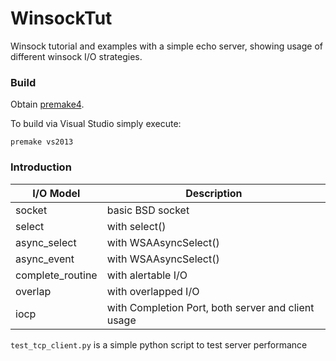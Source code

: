 # WinsockTut

Winsock tutorial and examples with a simple echo server, showing usage of different winsock I/O strategies.


### Build    

Obtain [premake4](http://industriousone.com/premake/download).

To build via Visual Studio simply execute:

    premake vs2013
    

### Introduction

I/O Model       | Description
----------------|------------
socket          | basic BSD socket
select          | with select()
async_select    | with WSAAsyncSelect()
async_event     | with WSAAsyncSelect()
complete_routine| with alertable I/O
overlap         | with overlapped I/O
iocp            | with Completion Port, both server and client usage


`test_tcp_client.py` is a simple python script to test server performance
